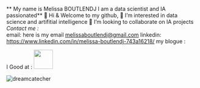 
** My name is Melissa BOUTLENDJ I am a data scientist and IA passionated**
 👋 Hi & Welcome to my github,
 👀 I’m interested in data science and artifitial intelligence 
 💞️ I’m looking to collaborate on IA projects
 *Contact me :*  
 email: here is my email melissaboutlendj@gmail.com 
 linkedin: https://www.linkedin.com/in/melissa-boutlendj-743a16218/
 my blogue : 

I Good at :
<a href="#"><img src="https://github.com/onemarc/tech-icons/blob/main/icons/NAME_OF_ICON.svg" width="50"></a>

![dreamcatecher](https://github.com/melissamelissa20032003/CERICompiler/assets/109720240/fb19429f-e08f-40e0-a304-a5f22dd60787)
<!---
melissamelissa20032003/melissamelissa20032003 is a ✨ special ✨ repository because its `README.md` (this file) appears on your GitHub profile.
You can click the Preview link to take a look at your changes.
--->
